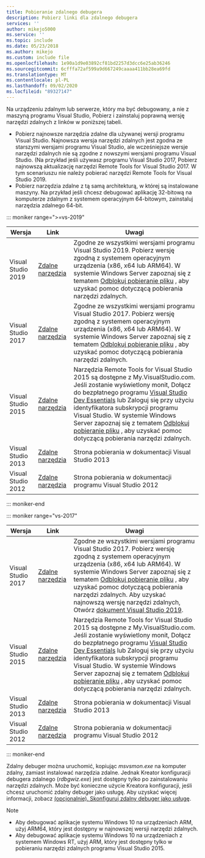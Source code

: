 ```yaml
---
title: Pobieranie zdalnego debugera
description: Pobierz linki dla zdalnego debugera
services: ''
author: mikejo5000
ms.service: ''
ms.topic: include
ms.date: 05/23/2018
ms.author: mikejo
ms.custom: include file
ms.openlocfilehash: 1e90a1d9e03892cf81bd2257d3dcc6e25ab36246
ms.sourcegitcommit: 6cfffa72af599a9d667249caaaa411bb28ea69fd
ms.translationtype: MT
ms.contentlocale: pl-PL
ms.lasthandoff: 09/02/2020
ms.locfileid: "89327147"
---
```

Na urządzeniu zdalnym lub serwerze, który ma być debugowany, a nie z maszyną programu Visual Studio, Pobierz i zainstaluj poprawną wersję narzędzi zdalnych z linków w poniższej tabeli.

- Pobierz najnowsze narzędzia zdalne dla używanej wersji programu Visual Studio. Najnowsza wersja narzędzi zdalnych jest zgodna ze starszymi wersjami programu Visual Studio, ale wcześniejsze wersje narzędzi zdalnych nie są zgodne z nowszymi wersjami programu Visual Studio. (Na przykład jeśli używasz programu Visual Studio 2017, Pobierz najnowszą aktualizację narzędzi Remote Tools for Visual Studio 2017. W tym scenariuszu nie należy pobierać narzędzi Remote Tools for Visual Studio 2019.
- Pobierz narzędzia zdalne z tą samą architekturą, w której są instalowane maszyny. Na przykład jeśli chcesz debugować aplikację 32-bitową na komputerze zdalnym z systemem operacyjnym 64-bitowym, zainstaluj narzędzia zdalnego 64-bit.

::: moniker range=">=vs-2019"

|Wersja|Link|Uwagi|
|-|-|-|
|Visual Studio 2019|[Zdalne narzędzia](https://visualstudio.microsoft.com/downloads#remote-tools-for-visual-studio-2019)|Zgodne ze wszystkimi wersjami programu Visual Studio 2019. Pobierz wersję zgodną z systemem operacyjnym urządzenia (x86, x64 lub ARM64). W systemie Windows Server zapoznaj się z tematem [Odblokuj pobieranie pliku](../../debugger/remote-debugging-unblock-file-download.md) , aby uzyskać pomoc dotyczącą pobierania narzędzi zdalnych.|
|Visual Studio 2017|[Zdalne narzędzia](https://my.visualstudio.com/Downloads?q=remote%20tools%20visual%20studio%202017)|Zgodne ze wszystkimi wersjami programu Visual Studio 2017. Pobierz wersję zgodną z systemem operacyjnym urządzenia (x86, x64 lub ARM64). W systemie Windows Server zapoznaj się z tematem [Odblokuj pobieranie pliku](../../debugger/remote-debugging-unblock-file-download.md) , aby uzyskać pomoc dotyczącą pobierania narzędzi zdalnych.|
|Visual Studio 2015|[Zdalne narzędzia](https://my.visualstudio.com/Downloads?q=remote%20tools%20visual%20studio%202015)|Narzędzia Remote Tools for Visual Studio 2015 są dostępne z My.VisualStudio.com. Jeśli zostanie wyświetlony monit, Dołącz do bezpłatnego programu [Visual Studio Dev Essentials](https://visualstudio.microsoft.com/dev-essentials/) lub Zaloguj się przy użyciu identyfikatora subskrypcji programu Visual Studio. W systemie Windows Server zapoznaj się z tematem [Odblokuj pobieranie pliku](../../debugger/remote-debugging-unblock-file-download.md) , aby uzyskać pomoc dotyczącą pobierania narzędzi zdalnych.|
|Visual Studio 2013|[Zdalne narzędzia](/previous-versions/visualstudio/visual-studio-2013/bt727f1t(v=vs.120)#installing-the-remote-tools)|Strona pobierania w dokumentacji Visual Studio 2013|
|Visual Studio 2012|[Zdalne narzędzia](/previous-versions/visualstudio/visual-studio-2012/bt727f1t(v=vs.110)#installing-the-remote-tools)|Strona pobierania w dokumentacji programu Visual Studio 2012|

::: moniker-end

::: moniker range="vs-2017"

|Wersja|Link|Uwagi|
|-|-|-|
|Visual Studio 2017|[Zdalne narzędzia](https://my.visualstudio.com/Downloads?q=remote%20tools%20visual%20studio%202017)|Zgodne ze wszystkimi wersjami programu Visual Studio 2017. Pobierz wersję zgodną z systemem operacyjnym urządzenia (x86, x64 lub ARM64). W systemie Windows Server zapoznaj się z tematem [Odblokuj pobieranie pliku](../../debugger/remote-debugging-unblock-file-download.md) , aby uzyskać pomoc dotyczącą pobierania narzędzi zdalnych. Aby uzyskać najnowszą wersję narzędzi zdalnych, Otwórz [dokument Visual Studio 2019](../../debugger/remote-debugging.md?view=vs-2019).|
|Visual Studio 2015|[Zdalne narzędzia](https://my.visualstudio.com/Downloads?q=remote%20tools%20visual%20studio%202015)|Narzędzia Remote Tools for Visual Studio 2015 są dostępne z My.VisualStudio.com. Jeśli zostanie wyświetlony monit, Dołącz do bezpłatnego programu [Visual Studio Dev Essentials](https://visualstudio.microsoft.com/dev-essentials/) lub Zaloguj się przy użyciu identyfikatora subskrypcji programu Visual Studio. W systemie Windows Server zapoznaj się z tematem [Odblokuj pobieranie pliku](../../debugger/remote-debugging-unblock-file-download.md) , aby uzyskać pomoc dotyczącą pobierania narzędzi zdalnych.|
|Visual Studio 2013|[Zdalne narzędzia](/previous-versions/visualstudio/visual-studio-2013/bt727f1t(v=vs.120)#installing-the-remote-tools)|Strona pobierania w dokumentacji Visual Studio 2013|
|Visual Studio 2012|[Zdalne narzędzia](/previous-versions/visualstudio/visual-studio-2012/bt727f1t(v=vs.110)#installing-the-remote-tools)|Strona pobierania w dokumentacji programu Visual Studio 2012|

::: moniker-end

Zdalny debuger można uruchomić, kopiując *msvsmon.exe* na komputer zdalny, zamiast instalować narzędzia zdalne. Jednak Kreator konfiguracji debugera zdalnego (*rdbgwiz.exe*) jest dostępny tylko po zainstalowaniu narzędzi zdalnych. Może być konieczne użycie Kreatora konfiguracji, jeśli chcesz uruchomić zdalny debuger jako usługę. Aby uzyskać więcej informacji, zobacz [(opcjonalnie). Skonfiguruj zdalny debuger jako usługę](../../debugger/remote-debugging.md#bkmk_configureService).

>[!NOTE]
>- Aby debugować aplikacje systemu Windows 10 na urządzeniach ARM, użyj ARM64, który jest dostępny w najnowszej wersji narzędzi zdalnych.
>- Aby debugować aplikacje systemu Windows 10 na urządzeniach z systemem Windows RT, użyj ARM, który jest dostępny tylko w pobieraniu narzędzi zdalnych programu Visual Studio 2015.
